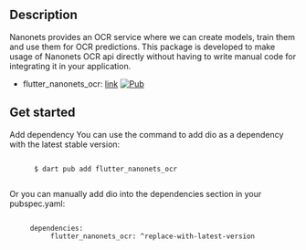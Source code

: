 
## Description
Nanonets provides an OCR service where we can create models, train them and use them for OCR predictions. This package is developed to make usage of Nanonets OCR api directly without having to write manual code for integrating it in your application.

- flutter_nanonets_ocr: [link](https://pub.dev/packages/flutter_nanonets_ocr)
  [![Pub](https://img.shields.io/pub/v/flutter_nanonets_ocr.svg?label=dev&include_prereleases)](https://pub.dev/packages/flutter_nanonets_ocr)


## Get started
Add dependency 
You can use the command to add dio as a dependency with the latest stable version:

``` 

      $ dart pub add flutter_nanonets_ocr


```

Or you can manually add dio into the dependencies section in your pubspec.yaml:


```

     dependencies:
          flutter_nanonets_ocr: ^replace-with-latest-version


```




